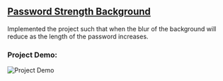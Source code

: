 ## [Password Strength Background](https://50projectsbymilan.000webhostapp.com/50projects/39_password_strength_background/)
Implemented the project such that when the blur of the background will reduce as the length of the password increases.


### Project Demo:
![Project Demo](https://github.com/milan-vishnoi/50-Days-50-Projects/blob/main/39.%20Password%20Strength%20Background/demo.gif)